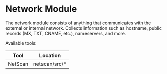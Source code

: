 # Network Module

The network module consists of anything that communicates with the external or internal network. Collects information such as hostname, public records (MX, TXT, CNAME, etc.), nameservers, and more.

Available tools:

|  Tool        |  Location       |
|--------------|-----------------|
|  NetScan     |  netscan/src/*  |